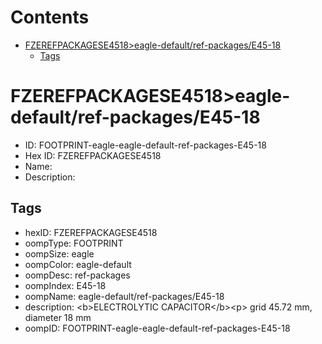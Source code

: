 



Contents
========

* [FZEREFPACKAGESE4518>eagle-default/ref-packages/E45-18](#fzerefpackagese4518eagle-defaultref-packagese45-18)
	* [Tags](#tags)

# FZEREFPACKAGESE4518>eagle-default/ref-packages/E45-18

- ID: FOOTPRINT-eagle-eagle-default-ref-packages-E45-18
- Hex ID: FZEREFPACKAGESE4518
- Name: 
- Description: 

## Tags

- hexID: FZEREFPACKAGESE4518
- oompType: FOOTPRINT
- oompSize: eagle
- oompColor: eagle-default
- oompDesc: ref-packages
- oompIndex: E45-18
- oompName: eagle-default/ref-packages/E45-18
- description: &lt;b&gt;ELECTROLYTIC CAPACITOR&lt;/b&gt;&lt;p&gt;&#xD;
grid 45.72 mm, diameter 18 mm
- oompID: FOOTPRINT-eagle-eagle-default-ref-packages-E45-18
